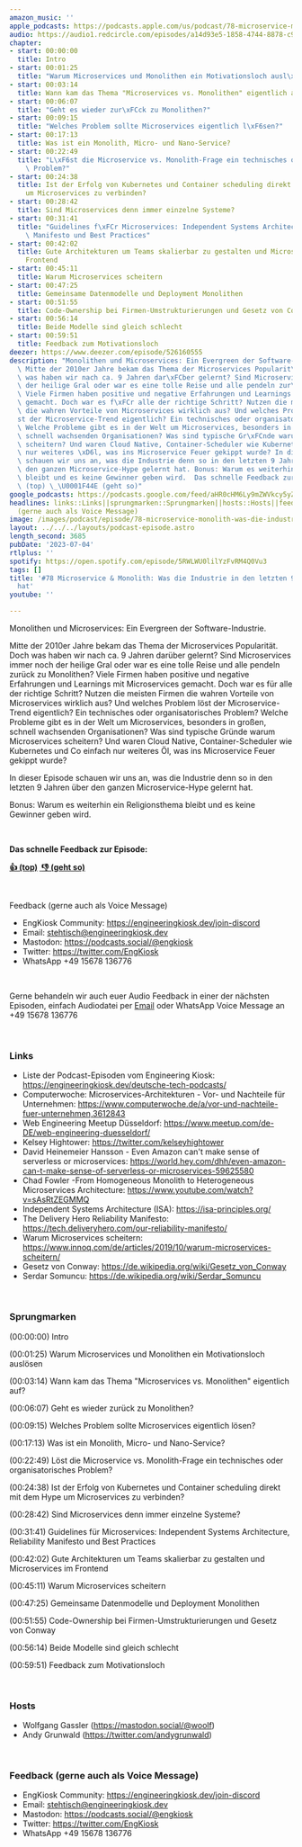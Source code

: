 ```yaml
---
amazon_music: ''
apple_podcasts: https://podcasts.apple.com/us/podcast/78-microservice-monolith-was-die-industrie-in-den-letzten/id1603082924?i=1000619207536&uo=4
audio: https://audio1.redcircle.com/episodes/a14d93e5-1858-4744-8878-c911c0a07c47/stream.mp3
chapter:
- start: 00:00:00
  title: Intro
- start: 00:01:25
  title: "Warum Microservices und Monolithen ein Motivationsloch ausl\xF6sen"
- start: 00:03:14
  title: Wann kam das Thema "Microservices vs. Monolithen" eigentlich auf?
- start: 00:06:07
  title: "Geht es wieder zur\xFCck zu Monolithen?"
- start: 00:09:15
  title: "Welches Problem sollte Microservices eigentlich l\xF6sen?"
- start: 00:17:13
  title: Was ist ein Monolith, Micro- und Nano-Service?
- start: 00:22:49
  title: "L\xF6st die Microservice vs. Monolith-Frage ein technisches oder organisatorisches\
    \ Problem?"
- start: 00:24:38
  title: Ist der Erfolg von Kubernetes und Container scheduling direkt mit dem Hype
    um Microservices zu verbinden?
- start: 00:28:42
  title: Sind Microservices denn immer einzelne Systeme?
- start: 00:31:41
  title: "Guidelines f\xFCr Microservices: Independent Systems Architecture, Reliability\
    \ Manifesto und Best Practices"
- start: 00:42:02
  title: Gute Architekturen um Teams skalierbar zu gestalten und Microservices im
    Frontend
- start: 00:45:11
  title: Warum Microservices scheitern
- start: 00:47:25
  title: Gemeinsame Datenmodelle und Deployment Monolithen
- start: 00:51:55
  title: Code-Ownership bei Firmen-Umstrukturierungen und Gesetz von Conway
- start: 00:56:14
  title: Beide Modelle sind gleich schlecht
- start: 00:59:51
  title: Feedback zum Motivationsloch
deezer: https://www.deezer.com/episode/526160555
description: "Monolithen und Microservices: Ein Evergreen der Software-Industrie.\
  \ Mitte der 2010er Jahre bekam das Thema der Microservices Popularit\xE4t. Doch\
  \ was haben wir nach ca. 9 Jahren dar\xFCber gelernt? Sind Microservices immer noch\
  \ der heilige Gral oder war es eine tolle Reise und alle pendeln zur\xFCck zu Monolithen?\
  \ Viele Firmen haben positive und negative Erfahrungen und Learnings mit Microservices\
  \ gemacht. Doch war es f\xFCr alle der richtige Schritt? Nutzen die meisten Firmen\
  \ die wahren Vorteile von Microservices wirklich aus? Und welches Problem l\xF6\
  st der Microservice-Trend eigentlich? Ein technisches oder organisatorisches Problem?\
  \ Welche Probleme gibt es in der Welt um Microservices, besonders in gro\xDFen,\
  \ schnell wachsenden Organisationen? Was sind typische Gr\xFCnde warum Microservices\
  \ scheitern? Und waren Cloud Native, Container-Scheduler wie Kubernetes und Co einfach\
  \ nur weiteres \xD6l, was ins Microservice Feuer gekippt wurde? In dieser Episode\
  \ schauen wir uns an, was die Industrie denn so in den letzten 9 Jahren \xFCber\
  \ den ganzen Microservice-Hype gelernt hat. Bonus: Warum es weiterhin ein Religionsthema\
  \ bleibt und es keine Gewinner geben wird.  Das schnelle Feedback zur Episode: \U0001F44D\
  \ (top) \_\U0001F44E (geht so)"
google_podcasts: https://podcasts.google.com/feed/aHR0cHM6Ly9mZWVkcy5yZWRjaXJjbGUuY29tLzBlY2ZkZmQ3LWZkYTEtNGMzZC05NTE1LTQ3NjcyN2Y5ZGY1ZQ/episode/NDMzODRmYTMtNzhkNS00Yzc5LWFkNDctMDFiZmQyY2E4M2E4?sa=X&ved=2ahUKEwiI0qCll_T_AhU3m44IHcNiBlgQkfYCegQIARAF
headlines: links::Links||sprungmarken::Sprungmarken||hosts::Hosts||feedback-gerne-auch-als-voice-message::Feedback
  (gerne auch als Voice Message)
image: /images/podcast/episode/78-microservice-monolith-was-die-industrie-in-den-letzten-9-jahren-gelernt-hat.jpg
layout: ../../../layouts/podcast-episode.astro
length_second: 3685
pubDate: '2023-07-04'
rtlplus: ''
spotify: https://open.spotify.com/episode/5RWLWU0lilYzFvRM4Q0Vu3
tags: []
title: '#78 Microservice & Monolith: Was die Industrie in den letzten 9 Jahren gelernt
  hat'
youtube: ''

---
```

<p>Monolithen und Microservices: Ein Evergreen der Software-Industrie.</p><p>Mitte der 2010er Jahre bekam das Thema der Microservices Popularität. Doch was haben wir nach ca. 9 Jahren darüber gelernt? Sind Microservices immer noch der heilige Gral oder war es eine tolle Reise und alle pendeln zurück zu Monolithen? Viele Firmen haben positive und negative Erfahrungen und Learnings mit Microservices gemacht. Doch war es für alle der richtige Schritt? Nutzen die meisten Firmen die wahren Vorteile von Microservices wirklich aus? Und welches Problem löst der Microservice-Trend eigentlich? Ein technisches oder organisatorisches Problem? Welche Probleme gibt es in der Welt um Microservices, besonders in großen, schnell wachsenden Organisationen? Was sind typische Gründe warum Microservices scheitern? Und waren Cloud Native, Container-Scheduler wie Kubernetes und Co einfach nur weiteres Öl, was ins Microservice Feuer gekippt wurde?</p><p>In dieser Episode schauen wir uns an, was die Industrie denn so in den letzten 9 Jahren über den ganzen Microservice-Hype gelernt hat.</p><p>Bonus: Warum es weiterhin ein Religionsthema bleibt und es keine Gewinner geben wird.</p><p><br></p><p><strong>Das schnelle Feedback zur Episode:</strong></p><p><a href="https://api.openpodcast.dev/feedback/78/upvote" rel="nofollow"><strong>👍 (top)</strong></a><strong> </strong><a href="https://api.openpodcast.dev/feedback/18/downvote" rel="nofollow"><strong> </strong></a><a href="https://api.openpodcast.dev/feedback/78/downvote" rel="nofollow"><strong>👎 (geht so)</strong></a></p><p><br></p><p>Feedback (gerne auch als Voice Message)</p><ul><li>EngKiosk Community: <a href="https://engineeringkiosk.dev/join-discord">https://engineeringkiosk.dev/join-discord</a> </li><li>Email: <a href="mailto:stehtisch@engineeringkiosk.dev" rel="nofollow">stehtisch@engineeringkiosk.dev</a></li><li>Mastodon: <a href="https://podcasts.social/@engkiosk" rel="nofollow">https://podcasts.social/@engkiosk</a></li><li>Twitter: <a href="https://twitter.com/EngKiosk" rel="nofollow">https://twitter.com/EngKiosk</a></li><li>WhatsApp +49 15678 136776</li></ul><p><br></p><p>Gerne behandeln wir auch euer Audio Feedback in einer der nächsten Episoden, einfach Audiodatei per <a href="https://engineeringkiosk.dev/kontakt/">Email</a> oder WhatsApp Voice Message an +49 15678 136776</p><p><br></p><h3 id="links">Links</h3><ul><li>Liste der Podcast-Episoden vom Engineering Kiosk: <a href="https://engineeringkiosk.dev/deutsche-tech-podcasts/">https://engineeringkiosk.dev/deutsche-tech-podcasts/</a></li><li>Computerwoche: Microservices-Architekturen - Vor- und Nachteile für Unternehmen: <a href="https://www.computerwoche.de/a/vor-und-nachteile-fuer-unternehmen,3612843" rel="nofollow">https://www.computerwoche.de/a/vor-und-nachteile-fuer-unternehmen,3612843</a></li><li>Web Engineering Meetup Düsseldorf: <a href="https://www.meetup.com/de-DE/web-engineering-duesseldorf/" rel="nofollow">https://www.meetup.com/de-DE/web-engineering-duesseldorf/</a></li><li>Kelsey Hightower: <a href="https://twitter.com/kelseyhightower" rel="nofollow">https://twitter.com/kelseyhightower</a></li><li>David Heinemeier Hansson - Even Amazon can&#39;t make sense of serverless or microservices: <a href="https://world.hey.com/dhh/even-amazon-can-t-make-sense-of-serverless-or-microservices-59625580" rel="nofollow">https://world.hey.com/dhh/even-amazon-can-t-make-sense-of-serverless-or-microservices-59625580</a></li><li>Chad Fowler -From Homogeneous Monolith to Heterogeneous Microservices Architecture: <a href="https://www.youtube.com/watch?v=sAsRtZEGMMQ" rel="nofollow">https://www.youtube.com/watch?v=sAsRtZEGMMQ</a></li><li>Independent Systems Architecture (ISA): <a href="https://isa-principles.org/" rel="nofollow">https://isa-principles.org/</a></li><li>The Delivery Hero Reliability Manifesto: <a href="https://tech.deliveryhero.com/our-reliability-manifesto/" rel="nofollow">https://tech.deliveryhero.com/our-reliability-manifesto/</a></li><li>Warum Microservices scheitern: <a href="https://www.innoq.com/de/articles/2019/10/warum-microservices-scheitern/" rel="nofollow">https://www.innoq.com/de/articles/2019/10/warum-microservices-scheitern/</a></li><li>Gesetz von Conway: <a href="https://de.wikipedia.org/wiki/Gesetz_von_Conway" rel="nofollow">https://de.wikipedia.org/wiki/Gesetz_von_Conway</a></li><li>Serdar Somuncu: <a href="https://de.wikipedia.org/wiki/Serdar_Somuncu" rel="nofollow">https://de.wikipedia.org/wiki/Serdar_Somuncu</a></li></ul><p><br></p><h3 id="sprungmarken">Sprungmarken</h3><p>(00:00:00) Intro</p><p>(00:01:25) Warum Microservices und Monolithen ein Motivationsloch auslösen</p><p>(00:03:14) Wann kam das Thema &#34;Microservices vs. Monolithen&#34; eigentlich auf?</p><p>(00:06:07) Geht es wieder zurück zu Monolithen?</p><p>(00:09:15) Welches Problem sollte Microservices eigentlich lösen?</p><p>(00:17:13) Was ist ein Monolith, Micro- und Nano-Service?</p><p>(00:22:49) Löst die Microservice vs. Monolith-Frage ein technisches oder organisatorisches Problem?</p><p>(00:24:38) Ist der Erfolg von Kubernetes und Container scheduling direkt mit dem Hype um Microservices zu verbinden?</p><p>(00:28:42) Sind Microservices denn immer einzelne Systeme?</p><p>(00:31:41) Guidelines für Microservices: Independent Systems Architecture, Reliability Manifesto und Best Practices</p><p>(00:42:02) Gute Architekturen um Teams skalierbar zu gestalten und Microservices im Frontend</p><p>(00:45:11) Warum Microservices scheitern</p><p>(00:47:25) Gemeinsame Datenmodelle und Deployment Monolithen</p><p>(00:51:55) Code-Ownership bei Firmen-Umstrukturierungen und Gesetz von Conway</p><p>(00:56:14) Beide Modelle sind gleich schlecht</p><p>(00:59:51) Feedback zum Motivationsloch</p><p><br></p><h3 id="hosts">Hosts</h3><ul><li>Wolfgang Gassler (<a href="https://mastodon.social/@woolf" rel="nofollow">https://mastodon.social/@woolf</a>)</li><li>Andy Grunwald (<a href="https://twitter.com/andygrunwald" rel="nofollow">https://twitter.com/andygrunwald</a>)</li></ul><p><br></p><h3 id="feedback-gerne-auch-als-voice-message">Feedback (gerne auch als Voice Message)</h3><ul><li>EngKiosk Community: <a href="https://engineeringkiosk.dev/join-discord">https://engineeringkiosk.dev/join-discord</a> </li><li>Email: <a href="mailto:stehtisch@engineeringkiosk.dev" rel="nofollow">stehtisch@engineeringkiosk.dev</a></li><li>Mastodon: <a href="https://podcasts.social/@engkiosk" rel="nofollow">https://podcasts.social/@engkiosk</a></li><li>Twitter: <a href="https://twitter.com/EngKiosk" rel="nofollow">https://twitter.com/EngKiosk</a></li><li>WhatsApp +49 15678 136776</li></ul>
